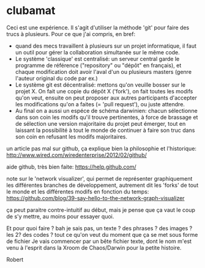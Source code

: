clubamat
========

Ceci est une expérience.
Il s'agit d'utiliser la méthode 'git' pour faire des trucs à plusieurs.
Pour ce que j'ai compris, en bref:
- quand des mecs travaillent à plusieurs sur un projet informatique, 
il faut un outil pour gérer la collaboration simultanée sur le même code.
- Le système 'classique' est centralisé: un serveur central garde le programme de référence 
("repository" ou "dépôt" en français), et chaque modification doit avoir l'aval d'un ou plusieurs masters 
(genre l'auteur original du code par ex.)
- Le système git est décentralisé: mettons qu'on veuille bosser sur le projet X. On fait une copie du dépôt X ('fork'), 
on fait toutes les modifs qu'on veut, ensuite on peut proposer aux autres participants d'accepter les modifications 
qu'on a faites (= 'pull request'), ou juste attendre.
- Au final on a aussi un espéce de schéma darwinien: chacun sélectionne dans son coin les modifs qu'il trouve
pertinentes, à force de brassage et de sélection une version majoritaire du projet peut émerger, tout en laissant la 
possibilité à tout le monde de continuer à faire son truc dans son coin en refusant les modifs majoritaires.

un article pas mal sur github, ça explique bien la philosophie et l'historique:
http://www.wired.com/wiredenterprise/2012/02/github/

aide github, très bien faite:
https://help.github.com/

note sur le 'network visualizer', qui permet de représenter graphiquement les différentes branches de développement,
autrement dit les 'forks' de tout le monde et les différentes modifs en fonction du temps:
https://github.com/blog/39-say-hello-to-the-network-graph-visualizer

ça peut paraitre contre-intuitif au début, mais je pense que ça vaut le coup de s'y mettre, au moins pour essayer quoi.

Et pour quoi faire ? 
bah je sais pas, un texte ? des phrases ? des images ? les 2? des codes ? 
tout ce qu'on veut du moment que ça se met sous forme de fichier
Je vais commencer par un bête fichier texte, dont le nom m'est venu à l'esprit dans la Xroom de Chaos/Darwin 
pour la petite histoire.

Robert
